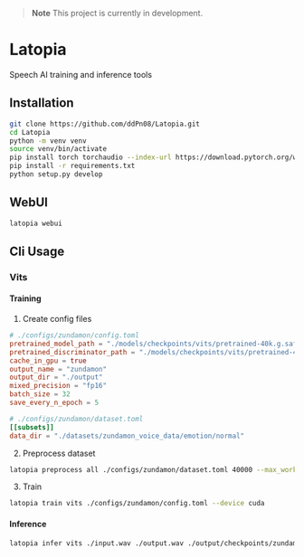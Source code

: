 > **Note**
> This project is currently in development.

# Latopia

Speech AI training and inference tools

## Installation

```bash
git clone https://github.com/ddPn08/Latopia.git
cd Latopia
python -m venv venv
source venv/bin/activate
pip install torch torchaudio --index-url https://download.pytorch.org/whl/cu118
pip install -r requirements.txt
python setup.py develop
```

## WebUI

```bash
latopia webui
```

## Cli Usage

### Vits

#### Training

1. Create config files

```toml
# ./configs/zundamon/config.toml
pretrained_model_path = "./models/checkpoints/vits/pretrained-40k.g.safetensors"
pretrained_discriminator_path = "./models/checkpoints/vits/pretrained-40k.d.safetensors"
cache_in_gpu = true
output_name = "zundamon"
output_dir = "./output"
mixed_precision = "fp16"
batch_size = 32
save_every_n_epoch = 5
```

```toml
# ./configs/zundamon/dataset.toml
[[subsets]]
data_dir = "./datasets/zundamon_voice_data/emotion/normal"
```

2. Preprocess dataset

```bash
latopia preprocess all ./configs/zundamon/dataset.toml 40000 --max_workers 8 --device cuda --f0_method harvest
```

3. Train

```bash
latopia train vits ./configs/zundamon/config.toml --device cuda
```

#### Inference

```bash
latopia infer vits ./input.wav ./output.wav ./output/checkpoints/zundamon-30-G.safetensors ./models/encoders/checkpoint_best_legacy_500.pt --device cuda --torch_dtype fp16 --f0_method harvest
```
